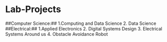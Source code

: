# Lab-Projects
##Computer Science:##
1.Computing and Data Science
2. Data Science
##Electrical:##
1.Applied Electronics
2. Digital Systems Design
3. Electrical Systems Around us
4. Obstacle Avoidance Robot

